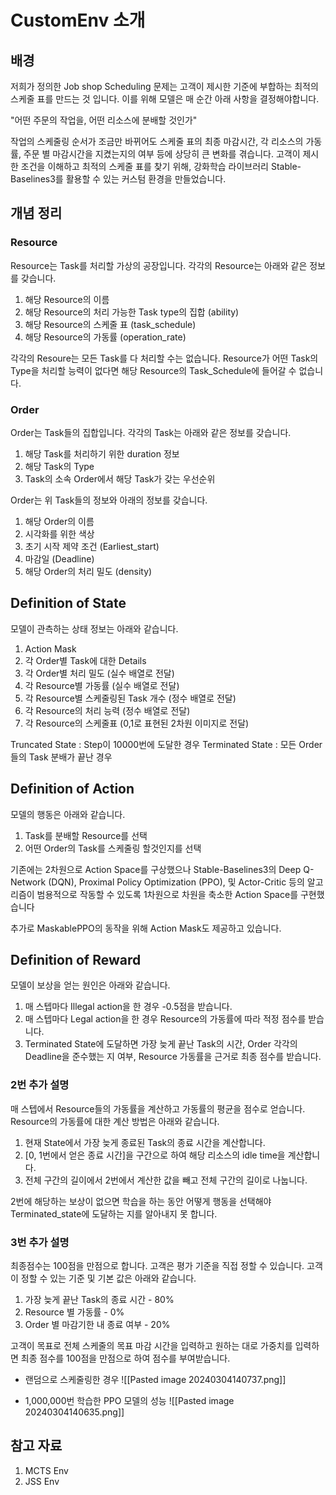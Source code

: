 # CustomEnv 소개

## 배경

저희가 정의한 Job shop Scheduling 문제는 고객이 제시한 기준에 부합하는 최적의 스케줄 표를 만드는 것 입니다. 이를 위해 모델은 매 순간 아래 사항을 결정해야합니다.

"어떤 주문의 작업을, 어떤 리소스에 분배할 것인가"

작업의 스케줄링 순서가 조금만 바뀌어도 스케줄 표의 최종 마감시간, 각 리소스의 가동률, 주문 별 마감시간을 지켰는지의 여부 등에 상당히 큰 변화를 겪습니다. 고객이 제시한 조건을 이해하고 최적의 스케줄 표를 찾기 위해, 강화학습 라이브러리 Stable-Baselines3를 활용할 수 있는 커스텀 환경을 만들었습니다.

## 개념 정리

### Resource

Resource는 Task를 처리할 가상의 공장입니다. 각각의 Resource는 아래와 같은 정보를 갖습니다.

1. 해당 Resource의 이름
2. 해당 Resource의 처리 가능한 Task type의 집합 (ability)
3. 해당 Resource의 스케줄 표 (task_schedule)
4. 해당 Resource의 가동률 (operation_rate)

각각의 Resoure는 모든 Task를 다 처리할 수는 없습니다. Resource가 어떤 Task의 Type을 처리할 능력이 없다면 해당 Resource의 Task_Schedule에 들어갈 수 없습니다.

### Order

Order는 Task들의 집합입니다. 각각의 Task는 아래와 같은 정보를 갖습니다.

1. 해당 Task를 처리하기 위한 duration 정보
2. 해당 Task의 Type
3. Task의 소속 Order에서 해당 Task가 갖는 우선순위

Order는 위 Task들의 정보와 아래의 정보를 갖습니다.

1. 해당 Order의 이름
2. 시각화를 위한 색상
3. 초기 시작 제약 조건 (Earliest_start)
4. 마감일 (Deadline)
5. 해당 Order의 처리 밀도 (density)

## Definition of State

모델이 관측하는 상태 정보는 아래와 같습니다.

1. Action Mask
2. 각 Order별 Task에 대한 Details
3. 각 Order별 처리 밀도 (실수 배열로 전달)
4. 각 Resource별 가동률 (실수 배열로 전달)
5. 각 Resource별 스케줄링된 Task 개수 (정수 배열로 전달)
6. 각 Resource의 처리 능력 (정수 배열로 전달)
7. 각 Resource의 스케줄표 (0,1로 표현된 2차원 이미지로 전달)

Truncated State : Step이 10000번에 도달한 경우
Terminated State : 모든 Order들의 Task 분배가 끝난 경우

## Definition of Action

모델의 행동은 아래와 같습니다.

1. Task를 분배할 Resource를 선택
2. 어떤 Order의 Task를 스케줄링 할것인지를 선택

기존에는 2차원으로 Action Space를 구상했으나 Stable-Baselines3의 Deep Q-Network (DQN), Proximal Policy Optimization (PPO), 및 Actor-Critic 등의 알고리즘이 범용적으로 작동할 수 있도록 1차원으로 차원을 축소한 Action Space를 구현했습니다

추가로 MaskablePPO의 동작을 위해 Action Mask도 제공하고 있습니다.

## Definition of Reward

모델이 보상을 얻는 원인은 아래와 같습니다.

1. 매 스텝마다 Illegal action을 한 경우 -0.5점을 받습니다.
2. 매 스텝마다 Legal action을 한 경우 Resource의 가동률에 따라 적정 점수를 받습니다.
3. Terminated State에 도달하면 가장 늦게 끝난 Task의 시간, Order 각각의 Deadline을 준수했는 지 여부, Resource 가동률을 근거로 최종 점수를 받습니다.

### 2번 추가 설명

매 스텝에서 Resource들의 가동률을 계산하고 가동률의 평균을 점수로 얻습니다. Resource의 가동률에 대한 계산 방법은 아래와 같습니다.

1. 현재 State에서 가장 늦게 종료된 Task의 종료 시간을 계산합니다.
2. [0, 1번에서 얻은 종료 시간]을 구간으로 하여 해당 리소스의 idle time을 계산합니다.
3. 전체 구간의 길이에서 2번에서 계산한 값을 빼고 전체 구간의 길이로 나눕니다.

2번에 해당하는 보상이 없으면 학습을 하는 동안 어떻게 행동을 선택해야 Terminated_state에 도달하는 지를 알아내지 못 합니다.

### 3번 추가 설명

최종점수는 100점을 만점으로 합니다. 고객은 평가 기준을 직접 정할 수 있습니다. 고객이 정할 수 있는 기준 및 기본 값은 아래와 같습니다.

1. 가장 늦게 끝난 Task의 종료 시간 - 80%
2. Resource 별 가동률 - 0%
3. Order 별 마감기한 내 종료 여부 - 20%

고객이 목표로 전체 스케줄의 목표 마감 시간을 입력하고 원하는 대로 가중치를 입력하면 최종 점수를 100점을 만점으로 하여 점수를 부여받습니다.

- 랜덤으로 스케줄링한 경우
![[Pasted image 20240304140737.png]]

- 1,000,000번 학습한 PPO 모델의 성능
![[Pasted image 20240304140635.png]]

## 참고 자료

1. MCTS Env
2. JSS Env
